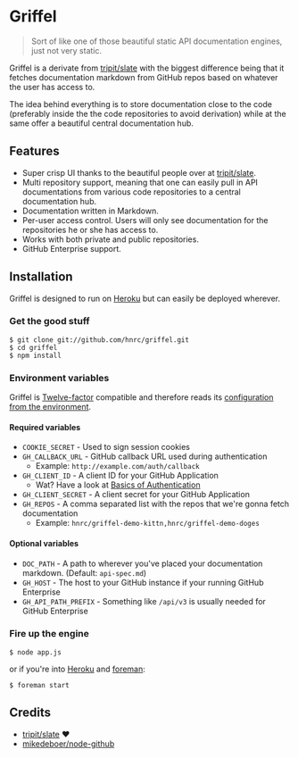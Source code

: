 # Griffel

> Sort of like one of those beautiful static API documentation engines, just not very static.

Griffel is a derivate from [tripit/slate](https://github.com/tripit/slate) with the biggest difference being that it fetches documentation markdown from GitHub repos based on whatever the user has access to.

The idea behind everything is to store documentation close to the code (preferably inside the the code repositories to avoid derivation) while at the same offer a beautiful central documentation hub.

## Features
* Super crisp UI thanks to the beautiful people over at [tripit/slate](https://github.com/tripit/slate).
* Multi repository support, meaning that one can easily pull in API documentations from various code repositories to a central documentation hub.
* Documentation written in Markdown.
* Per-user access control. Users will only see documentation for the repositories he or she has access to.
* Works with both private and public repositories.
* GitHub Enterprise support.

## Installation

Griffel is designed to run on [Heroku](http://heroku.com) but can easily be deployed wherever.

### Get the good stuff
```
$ git clone git://github.com/hnrc/griffel.git
$ cd griffel
$ npm install
```

### Environment variables
Griffel is [Twelve-factor](http://12factor.net) compatible and therefore reads its [configuration from the environment](http://12factor.net/config).

#### Required variables
* `COOKIE_SECRET` - Used to sign session cookies
* `GH_CALLBACK_URL` - GitHub callback URL used during authentication
	* Example: `http://example.com/auth/callback`
* `GH_CLIENT_ID` - A client ID for your GitHub Application
	* Wat? Have a look at [Basics of Authentication](https://developer.github.com/guides/basics-of-authentication/)
* `GH_CLIENT_SECRET` - A client secret for your GitHub Application
* `GH_REPOS` - A comma separated list with the repos that we're gonna fetch documentation
	* Example: `hnrc/griffel-demo-kittn,hnrc/griffel-demo-doges`

#### Optional variables
* `DOC_PATH` - A path to wherever you've placed your documentation markdown. (Default: `api-spec.md`)
* `GH_HOST` - The host to your GitHub instance if your running GitHub Enterprise
* `GH_API_PATH_PREFIX` - Something like `/api/v3` is usually needed for GitHub Enterprise

### Fire up the engine
```
$ node app.js
```

or if you're into [Heroku](http://heroku.com) and [foreman](https://github.com/ddollar/foreman):

```
$ foreman start
```

## Credits
* [tripit/slate](https://github.com/tripit/slate) :heart:
* [mikedeboer/node-github](https://github.com/mikedeboer/node-github)